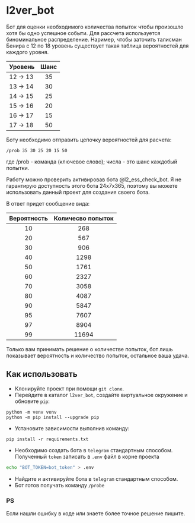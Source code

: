 # l2ver_bot

Бот для оценки необходимого количества попыток чтобы произошло хотя бы одно успешное событи. Для рассчета используется биноминальное распределение.
Наример, чтобы заточить талисман Бенира с 12 по 18 уровень существует такая таблица вероятностей для каждого уровня.

| Уровень  | Шанс |
|----------|:----:|
| 12 -> 13 |  35  | 
| 13 -> 14 |  30  |
| 14 -> 15 |  25  |
| 15 -> 16 |  20  |
| 16 -> 17 |  15  |
| 17 -> 18 |  50  |

Боту необходимо отправить цепочку вероятностей для расчета:

```
/prob 35 30 25 20 15 50
```

где /prob - команда (ключевое слово); числа - это шанс каждобый попытки. 

Работу можно проверить активировав бота @l2_ess_check_bot. Я не гарантирую доступность этого бота 24x7x365, поэтому вы можете использовать данный проект для создания своего бота.

В ответ придет сообщение вида:


| Вероятность | Количесво попыток |
|:-----------:|:-----------------:|
|      10     |        268        |
|      20     |        567        |
|      30     |        906        |
|      40     |        1298       |
|      50     |        1761       |
|      60     |        2327       |
|      70     |        3058       |
|      80     |        4087       |
|      90     |        5847       |
|      95     |        7607       |
|      97     |        8904       |
|      99     |       11694       |

Только вам принимать решение о количестве попыток, бот лишь показывает вероятность и количество попыток, остальное ваша удача.

## Как использовать
- Клонируйте проект при помощи `git clone`.
- Перейдите в каталог `l2ver_bot`, создайте виртуальное окружение и обновите `pip`:
```
python -m venv venv
python -m pip install --upgrade pip
```
- Установите зависимости выполнив команду:
```
pip install -r requirements.txt
```
- Необходимо создать бота в `telegram` стандартным способом. Полученный `token` записать в `.env` файл в корне проекта
```bash
echo "BOT_TOKEN=bot_token" > .env
```
- Найдите и активируйте бота в `telegram` стандартным способом.
- Бот готов получать команду `/probe`

### PS

Если нашли ошибку в коде или знаете более точное решение пишите. 
